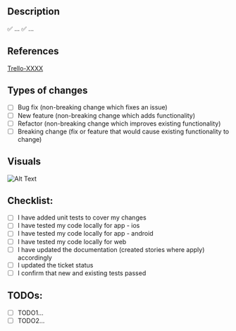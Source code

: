 ## Description

✅ ...
✅ ...

## References

[Trello-XXXX](https://bcg-platinion.atlassian.net/browse/ER-XXXX)

## Types of changes

- [ ] Bug fix (non-breaking change which fixes an issue)
- [ ] New feature (non-breaking change which adds functionality)
- [ ] Refactor (non-breaking change which improves existing functionality)
- [ ] Breaking change (fix or feature that would cause existing functionality to change)

<!--
  ⚠️ IMPORTANT ⚠️
  - DELETE EVERYTHING FROM THIS COMMENT ONWARDS BEFORE MERGING PR
  - Squash merge with the following message:
    <type>(<epicCode>): [<ticketCode>] (scope) - shortText
    i.e.: feat(er-324): [er-2563] (AvtaleGiro) - Agreement summary screen
-->

## Visuals

![Alt Text](https://media.giphy.com/media/3oKIPnAiaMCws8nOsE/giphy.gif)

## Checklist:

<!--- Ensure quality. Put an `x` in all that apply -->

- [ ] I have added unit tests to cover my changes
- [ ] I have tested my code locally for app - ios
- [ ] I have tested my code locally for app - android
- [ ] I have tested my code locally for web
- [ ] I have updated the documentation (created stories where apply) accordingly
- [ ] I updated the ticket status
- [ ] I confirm that new and existing tests passed

## TODOs:

<!--- Still any TODOs? Use this space / remove what doesn't apply -->

- [ ] TODO1...
- [ ] TODO2...
